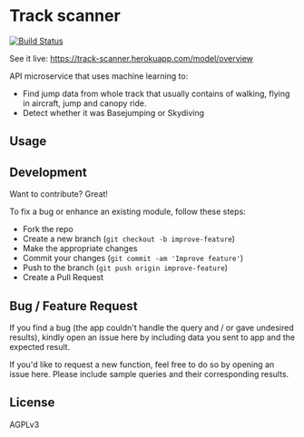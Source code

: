 # Track scanner

[![Build Status](https://travis-ci.org/skyderby/track-segmentation.svg?branch=master)](https://travis-ci.org/skyderby/track-segmentation)

See it live: https://track-scanner.herokuapp.com/model/overview

API microservice that uses machine learning to:
* Find jump data from whole track that usually contains of walking, flying in aircraft, jump and canopy ride.
* Detect whether it was Basejumping or Skydiving


## Usage

## Development

Want to contribute? Great!

To fix a bug or enhance an existing module, follow these steps:

* Fork the repo
* Create a new branch (`git checkout -b improve-feature`)
* Make the appropriate changes
* Commit your changes (`git commit -am 'Improve feature'`)
* Push to the branch (`git push origin improve-feature`)
* Create a Pull Request

## Bug / Feature Request

If you find a bug (the app couldn't handle the query and / or gave undesired results), kindly open an issue here by including data you sent to app and the expected result.

If you'd like to request a new function, feel free to do so by opening an issue here. Please include sample queries and their corresponding results.

## License

AGPLv3

